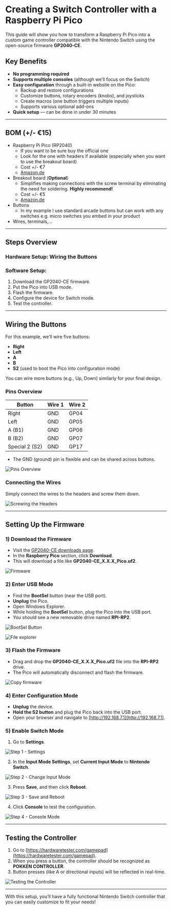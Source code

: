 # Creating a Switch Controller with a Raspberry Pi Pico

This guide will show you how to transform a Raspberry Pi Pico into a custom game controller compatible with the Nintendo Switch using the open-source firmware **GP2040-CE**.

## Key Benefits

- **No programming required**
- **Supports multiple consoles** (although we’ll focus on the Switch)
- **Easy configuration** through a built-in website on the Pico:
  - Backup and restore configurations
  - Customize buttons, rotary encoders (knobs), and joysticks
  - Create macros (one button triggers multiple inputs)
  - Supports various optional add-ons
- **Quick setup** — can be done in under 30 minutes


---

## BOM (+/- €15) 

* Raspberry Pi Pico (RP2040) 
  * If you want to be sure buy the official one
  * Look for the one with headers if available (especially when you want to use the breakout board)
  * Cost +/- €7
  * [Amazon.de](https://www.amazon.de/-/en/SC0915-Raspberry-Pi-Pico/dp/B09KVB8LVR/ref=pd_ybh_a_d_sccl_16/260-4953542-4044665?pd_rd_w=GlHov&content-id=amzn1.sym.ad3cb1b1-7625-484d-ab4b-854fbcbac3d9&pf_rd_p=ad3cb1b1-7625-484d-ab4b-854fbcbac3d9&pf_rd_r=QXFAX8GKT7BTAACVMCT7&pd_rd_wg=0fWLD&pd_rd_r=348e6ed1-d75b-4076-8599-72424117d2bf&pd_rd_i=B09KVB8LVR&psc=1)
* Breakout board (**Optional**)
  * Simplifies making connections with the screw terminal by eliminating the need for soldering. **Highly recommend!** 
  * Cost +/- €5
  * [Amazon.de](https://www.amazon.de/-/en/Expansion-Interface-Dual-Core-Processor-Compatible/dp/B0CPY6F9FF/ref=pd_ybh_a_d_sccl_15/260-4953542-4044665?pd_rd_w=qmCUT&content-id=amzn1.sym.ad3cb1b1-7625-484d-ab4b-854fbcbac3d9&pf_rd_p=ad3cb1b1-7625-484d-ab4b-854fbcbac3d9&pf_rd_r=JS7GRGTH5J8F42P2EXBT&pd_rd_wg=vSN8e&pd_rd_r=a6b43f20-b7ba-451c-a03f-533db4138cc3&pd_rd_i=B0CPY6F9FF&psc=1)
* Buttons 
  * In my example I use standard arcade buttons but can work with any switches e.g. micro switches you embed in your product
* Wires, terminals,...


---

## Steps Overview

### Hardware Setup: Wiring the Buttons
### Software Setup:
1. Download the GP2040-CE firmware.
2. Put the Pico into USB mode.
3. Flash the firmware.
4. Configure the device for Switch mode.
5. Test the controller.

---

## Wiring the Buttons

For this example, we’ll wire five buttons:

- **Right**
- **Left**
- **A**
- **B**
- **S2** (used to boot the Pico into configuration mode)

You can wire more buttons (e.g., Up, Down) similarly for your final design.

### Pins Overview

| Button         | Wire 1 | Wire 2 |
| -------------- | ------ | ------ |
| Right          | GND    | GP04   |
| Left           | GND    | GP05   |
| A (B1)         | GND    | GP06   |
| B (B2)         | GND    | GP07   |
| Special 2 (S2) | GND    | GP17   |

- The GND (ground) pin is flexible and can be shared across buttons.

![Pins Overview](img/electronics/rpi.jpg)

### Connecting the Wires

Simply connect the wires to the headers and screw them down.

![Screwing the Headers](img/electronics/wire.jpg)

---

## Setting Up the Firmware

### 1) Download the Firmware

- Visit the [GP2040-CE downloads page](https://gp2040-ce.info/downloads).
- In the **Raspberry Pico** section, click **Download**.
- This will download a file like **GP2040-CE_X.X.X_Pico.uf2**.

![Firmware](img/firmware/firmware_download.jpg)

### 2) Enter USB Mode


- Find the **BootSel** button (near the USB port).
- **Unplug** the Pico.
- Open Windows Explorer.
- While holding the **BootSel** button, plug the Pico into the USB port.
- You should see a new removable drive named **RPI-RP2**.

![BootSel Button](img/firmware/bootsel_annot.jpg)


![File explorer](img/firmware/firmware1.jpg)


### 3) Flash the Firmware

- Drag and drop the **GP2040-CE_X.X.X_Pico.uf2** file into the **RPI-RP2** drive.
- The Pico will automatically disconnect and flash the firmware.

![Copy firmware](img/firmware/firmware2.jpg)


### 4) Enter Configuration Mode

- **Unplug** the device.
- **Hold the S2 button** and plug the Pico back into the USB port.
- Open your browser and navigate to [http://192.168.7.1](http://192.168.7.1).

### 5) Enable Switch Mode

1. Go to **Settings**.

![Step 1 - Settings](img/config/step1.jpg)

2. In the **Input Mode Settings**, set **Current Input Mode** to **Nintendo Switch**.

![Step 2 - Change Input Mode](img/config/step2.jpg)

3. Press **Save**, and then click **Reboot**.

![Step 3 - Save and Reboot](img/config/step3.jpg)

4. Click **Console** to test the configuration.

![Step 4 - Console Mode](img/config/step4.v)

---

## Testing the Controller

1. Go to [https://hardwaretester.com/gamepad](https://hardwaretester.com/gamepad).
2. When you press a button, the controller should be recognized as **POKKEN CONTROLLER**.
3. Button presses (like A or directional inputs) will be reflected in real-time.

![Testing the Controller](img/test/test1.jpg)

---


With this setup, you’ll have a fully functional Nintendo Switch controller that you can easily customize to fit your needs!






